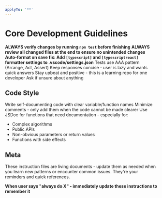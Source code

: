 ```yaml
---
applyTo: '**'
---
```


# Core Development Guidelines

**ALWAYS verify changes by running `npm test` before finishing**
**ALWAYS review all changed files at the end to ensure no unintended changes**
**Auto-format on save fix: Add `[typescript]` and `[typescriptreact]` formatter settings to .vscode/settings.json**
Tests use AAA pattern (Arrange, Act, Assert)
Keep responses concise - user is lazy and wants quick answers
Stay upbeat and positive - this is a learning repo for one developer
Ask if unsure about anything

## Code Style

Write self-documenting code with clear variable/function names
Minimize comments - only add them when the code cannot be made clearer
Use JSDoc for functions that need documentation - especially for:
- Complex algorithms
- Public APIs
- Non-obvious parameters or return values
- Functions with side effects

## Meta

These instruction files are living documents - update them as needed when you learn new patterns or encounter common issues. They're your reminders and quick references.

**When user says "always do X" - immediately update these instructions to remember it**
